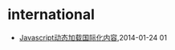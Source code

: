 # international
* [Javascript动态加载国际化内容](/2014/2014-01-24-javascript-dynamic-load-i18n),2014-01-24 01
